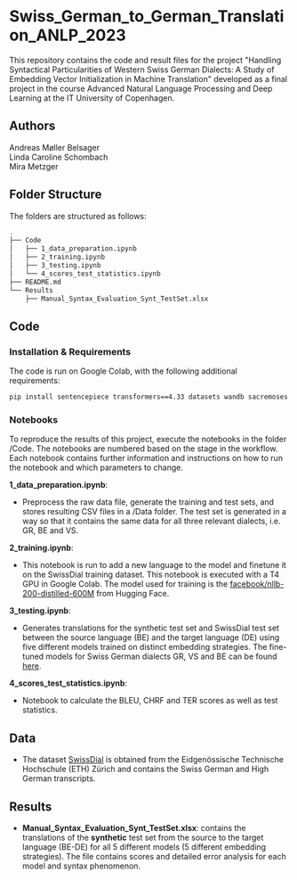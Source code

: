 # Swiss_German_to_German_Translation_ANLP_2023

This repository contains the code and result files for the project "Handling Syntactical Particularities of Western Swiss German Dialects: A Study of Embedding Vector Initialization in Machine Translation" developed as a final project in the course Advanced Natural Language Processing and Deep Learning at the IT University of Copenhagen.

## Authors
Andreas Møller Belsager  
Linda Caroline Schombach  
Mira Metzger

## Folder Structure

The folders are structured as follows:

```bash
.
├── Code
│   ├── 1_data_preparation.ipynb
│   ├── 2_training.ipynb
│   ├── 3_testing.ipynb
│   └── 4_scores_test_statistics.ipynb
├── README.md
└── Results
    ├── Manual_Syntax_Evaluation_Synt_TestSet.xlsx
```

## Code

### Installation & Requirements

The code is run on Google Colab, with the following additional requirements:

```bash
pip install sentencepiece transformers==4.33 datasets wandb sacremoses sacrebleu -q
```

### Notebooks

To reproduce the results of this project, execute the notebooks in the folder /Code. The notebooks are numbered based on the stage in the workflow. Each notebook contains further information and instructions on how to run the notebook and which parameters to change. 

**1_data_preparation.ipynb**:
* Preprocess the raw data file, generate the training and test sets, and stores resulting CSV files in a /Data folder. The test set is generated in a way so that it contains the same data for all three relevant dialects, i.e. GR, BE and VS.

**2_training.ipynb**:
* This notebook is run to add a new language to the model and finetune it on the SwissDial training dataset. This notebook is executed with a T4 GPU in Google Colab. The model used for training is the [facebook/nllb-200-distilled-600M](https://huggingface.co/facebook/nllb-200-distilled-600M) from Hugging Face. 

**3_testing.ipynb**:
* Generates translations for the synthetic test set and SwissDial test set between the source language (BE) and the target language (DE) using five different models trained on distinct embedding strategies. The fine-tuned models for Swiss German dialects GR, VS and BE can be found [here](https://drive.google.com/drive/folders/1Vfe1fAmGQdUWecqt2HKNxUkObRbRqfFo?usp=sharing).

**4_scores_test_statistics.ipynb**: 
* Notebook to calculate the BLEU, CHRF and TER scores as well as test statistics.


## Data

* The dataset [SwissDial](https://mtc.ethz.ch/publications/open-source/swiss-dial.html) is obtained from the Eidgenössische Technische Hochschule (ETH) Zürich and contains the Swiss German and High German transcripts.


## Results

* **Manual_Syntax_Evaluation_Synt_TestSet.xlsx**: contains the translations of the **synthetic** test set from the source to the target language (BE-DE) for all 5 different models (5 different embedding strategies). The file contains scores and detailed error analysis for each model and syntax phenomenon.
